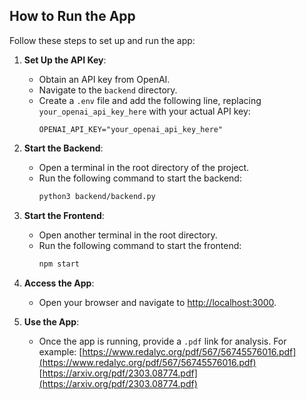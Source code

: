 ## How to Run the App

Follow these steps to set up and run the app:

1. **Set Up the API Key**:
   - Obtain an API key from OpenAI.
   - Navigate to the `backend` directory.
   - Create a `.env` file and add the following line, replacing `your_openai_api_key_here` with your actual API key:
     ```env
     OPENAI_API_KEY="your_openai_api_key_here"
     ```

2. **Start the Backend**:
   - Open a terminal in the root directory of the project.
   - Run the following command to start the backend:
     ```bash
     python3 backend/backend.py
     ```

3. **Start the Frontend**:
   - Open another terminal in the root directory.
   - Run the following command to start the frontend:
     ```bash
     npm start
     ```

4. **Access the App**:
   - Open your browser and navigate to [http://localhost:3000](http://localhost:3000).

5. **Use the App**:
   - Once the app is running, provide a `.pdf` link for analysis. For example:
     [https://www.redalyc.org/pdf/567/56745576016.pdf](https://www.redalyc.org/pdf/567/56745576016.pdf)
     [https://arxiv.org/pdf/2303.08774.pdf](https://arxiv.org/pdf/2303.08774.pdf)
